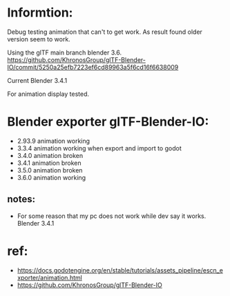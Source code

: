# Informtion:
  Debug testing animation that can't to get work. As result found older version seem to work.

  Using the glTF main branch blender 3.6. https://github.com/KhronosGroup/glTF-Blender-IO/commit/5250a25efb7223ef6cd89963a5f6cd16f6638009

  Current Blender 3.4.1

  For animation display tested.

# Blender exporter glTF-Blender-IO:
 * 2.93.9 animation working
 * 3.3.4 animation working when export and import to godot
 * 3.4.0 animation broken 
 * 3.4.1 animation broken 
 * 3.5.0 animation broken 
 * 3.6.0 animation working

## notes:
  * For some reason that my pc does not work while dev say it works. Blender 3.4.1

# ref:
 * https://docs.godotengine.org/en/stable/tutorials/assets_pipeline/escn_exporter/animation.html
 * https://github.com/KhronosGroup/glTF-Blender-IO